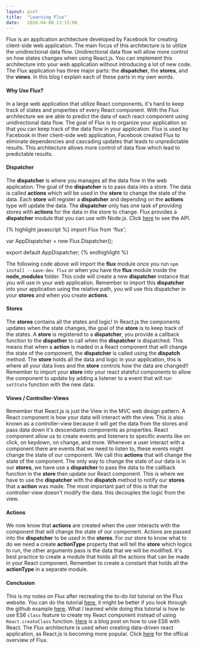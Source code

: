 ```yaml
---
layout: post
title:  "Learning Flux"
date:   2016-04-08 13:15:00
---
```

Flux is an application architecture developed by Facebook for creating 
client-side web application. The main focus of this architecture is 
to utilize the unidirectional data flow. Unidirectional data flow will 
allow more control on how states changes when using React.js. You can 
implement this architecture into your web application without introducing 
a lot of new code. The Flux application has three major parts: the 
__dispatcher__, the __stores__, and the __views__. In this blog I explain each of these 
parts in my own words.

#### Why Use Flux?
In a large web application that utilize React components, 
it's hard to keep track of states and properties of every React component. 
With the Flux architecture we are able to predict the data of each react component using 
unidirectional data flow. The goal of Flux is to organize your application so that you can 
keep track of the data flow in your application. Flux is used by Facebook 
in their client-side web application, Facebook created Flux to eliminate dependencies 
and cascading updates that leads to unpredictable results. This architecture allows 
more control of data flow which lead to predictable results.

#### Dispatcher
The __dispatcher__ is where you manages all the data flow in the web application. The goal 
of the __dispatcher__ is to pass data into a store. The data is called __actions__ which will be 
used in the __store__ to change the state of the data. Each __store__ will register a 
__dispatcher__ and depending on the __actions__ type will update the data. The __dispatcher__ 
only has one task of providing stores with __actions__ for the data in the store to change. Flux provides a __dispatcher__ 
module that you can use with Node.js. Click 
<a href="https://facebook.github.io/flux/docs/dispatcher.html#content" target="_blank">here</a> to 
see the API.

{% highlight javascript %}
  import Flux from 'flux';

  var AppDispatcher = new Flux.Dispatcher();

  export default AppDispatcher;
{% endhighlight %}

The following code above will import the __flux__ module once you run `npm install --save-dev flux` or when 
you have the __flux__ module inside the __node_modules__ folder. This code will create a 
new __dispatcher__ instance that you will use in your web application. Remember to import this 
__dispatcher__ into your application using the relative path, you will use this dispatcher in your __stores__ 
and when you create __actions__.

#### Stores
The __stores__ contains all the states and logic! In React.js the components updates when the 
state changes, the goal of the __store__ is to keep track of the states. A __store__ is 
registered to a __dispatcher__, you provide a callback function to the __dispather__ to call 
when the __dispatcher__ is dispatched. This means that when a __action__ is maded in a React component that 
will change the state of the component, the __dispatcher__ is called using the __dispatch__ method. The __store__ 
holds all the data and logic in your application, this is where all your data lives and the 
__store__ controls how the data are changed!! Remember to import your __store__ into your react stateful components 
to allow the component to update by adding a listener to a event that will run `setState` function with the new data.

#### Views / Controller-Views
Remember that React.js is just the View in the MVC web design pattern. A React component is 
how your data will interact with the view. This is also known as a controller-view because it will 
get the data from the stores and pass data down it's descendants components as properties. React component 
allow us to create events and listeners to specific events like on click, on keydown, on change, and more. 
Whenever a user interact with a component there are events that we need to listen to, these events might 
change the state of our component. We call this __actions__ that will change the state of the 
component. The only way to change the state of our data is in our __stores__, we have use a __dispatcher__ 
to pass the data to the callback function in the __store__ then update our React component. This is where we have to use the __dispatcher__ with the 
__dispatch__ method to notify our __stores__ that a __action__ was made. The most important part of this 
is that the controller-view doesn't modify the data. this decouples the logic from the view.

#### Actions
We now know that __actions__ are created when the user interacts with the component that will change 
the state of our component. Actions are passed into the __dispatcher__ to be used in the __stores__. For our 
store to know what to do we need a create __actionType__ property that will tell the __store__ which 
logics to run, the other arguments pass is the data that we will be modified. It's best practice to 
create a module that holds all the actions that can be made in your React component. Remember to create a 
constant that holds all the __actionType__ in a separate module.

#### Conclusion
This is my notes on Flux after recreating the to-do list tutorial on the Flux website. You can 
do the tutorial <a href="https://facebook.github.io/flux/docs/todo-list.html#content" target="_blank">here</a>, 
it might be better if you look through the github example <a href="https://github.com/facebook/flux/tree/master/examples/flux-todomvc/" target="_blank">here</a>. 
What I learned while doing this tutorial is how to use ES6 `class` feature to create my React component 
instead of using `React.createClass` function. <a href="http://egorsmirnov.me/2015/05/22/react-and-es6-part1.html" target="_blank">Here</a> 
is a blog post on how to use ES6 with React. The Flux architecture is used when creating 
data-driven react application, as React.js is becoming more popular. Click <a href="https://facebook.github.io/flux/docs/overview.html#content" target="_blank">here</a>
for the offical overview of Flux. 